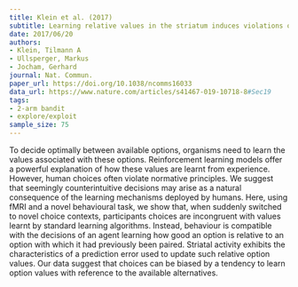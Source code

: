 ```yaml
---
title: Klein et al. (2017)
subtitle: Learning relative values in the striatum induces violations of normative decision making
date: 2017/06/20
authors:
- Klein, Tilmann A
- Ullsperger, Markus
- Jocham, Gerhard
journal: Nat. Commun.
paper_url: https://doi.org/10.1038/ncomms16033
data_url: https://www.nature.com/articles/s41467-019-10718-8#Sec19
tags:
- 2-arm bandit
- explore/exploit
sample_size: 75
---
```


To decide optimally between available options, organisms need to learn the values associated with these options. Reinforcement learning models offer a powerful explanation of how these values are learnt from experience. However, human choices often violate normative principles. We suggest that seemingly counterintuitive decisions may arise as a natural consequence of the learning mechanisms deployed by humans. Here, using fMRI and a novel behavioural task, we show that, when suddenly switched to novel choice contexts, participants choices are incongruent with values learnt by standard learning algorithms. Instead, behaviour is compatible with the decisions of an agent learning how good an option is relative to an option with which it had previously been paired. Striatal activity exhibits the characteristics of a prediction error used to update such relative option values. Our data suggest that choices can be biased by a tendency to learn option values with reference to the available alternatives.
